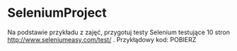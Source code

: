 # SeleniumProject
Na podstawie przykładu z zajęć, przygotuj testy Selenium testujące 10 stron http://www.seleniumeasy.com/test/ . Przykłądowy kod: POBIERZ
